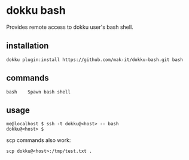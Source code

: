 # dokku bash

Provides remote access to dokku user's bash shell.

## installation

```shell
dokku plugin:install https://github.com/mak-it/dokku-bash.git bash
```

## commands

```
bash    Spawn bash shell
```

## usage

```shell
me@localhost $ ssh -t dokku@<host> -- bash
dokku@<host> $
```

scp commands also work:

```shell
scp dokku@<host>:/tmp/test.txt .
```
